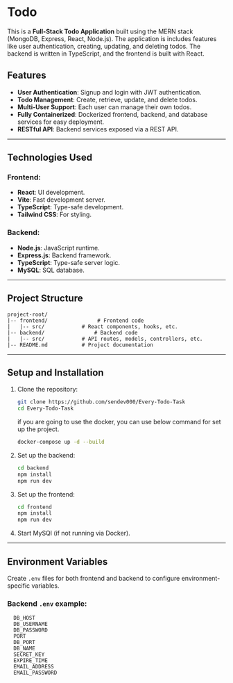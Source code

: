 # Todo

This is a **Full-Stack Todo Application** built using the MERN stack (MongoDB, Express, React, Node.js). The application is includes features like user authentication, creating, updating, and deleting todos. The backend is written in TypeScript, and the frontend is built with React.

## Features

- **User Authentication**: Signup and login with JWT authentication.
- **Todo Management**: Create, retrieve, update, and delete todos.
- **Multi-User Support**: Each user can manage their own todos.
- **Fully Containerized**: Dockerized frontend, backend, and database services for easy deployment.
- **RESTful API**: Backend services exposed via a REST API.

---

## Technologies Used

### Frontend:

- **React**: UI development.
- **Vite**: Fast development server.
- **TypeScript**: Type-safe development.
- **Tailwind CSS**: For styling.

### Backend:

- **Node.js**: JavaScript runtime.
- **Express.js**: Backend framework.
- **TypeScript**: Type-safe server logic.
- **MySQL**: SQL database.

---

## Project Structure

```
project-root/
|-- frontend/                # Frontend code
|   |-- src/            # React components, hooks, etc.
|-- backend/                # Backend code
|   |-- src/            # API routes, models, controllers, etc.
|-- README.md           # Project documentation
```

---

## Setup and Installation


1. Clone the repository:

   ```bash
   git clone https://github.com/sendev000/Every-Todo-Task
   cd Every-Todo-Task
   ```

   if you are going to use the docker, you can use below command for set up the project.

   ```bash
   docker-compose up -d --build
   ```

2. Set up the backend:

   ```bash
   cd backend
   npm install
   npm run dev
   ```

3. Set up the frontend:

   ```bash
   cd frontend
   npm install
   npm run dev
   ```

4. Start MySQl (if not running via Docker).

---

## Environment Variables

Create `.env` files for both frontend and backend to configure environment-specific variables.

### Backend `.env` example:

```env
  DB_HOST
  DB_USERNAME
  DB_PASSWORD
  PORT
  DB_PORT
  DB_NAME
  SECRET_KEY
  EXPIRE_TIME
  EMAIL_ADDRESS
  EMAIL_PASSWORD
  ```
